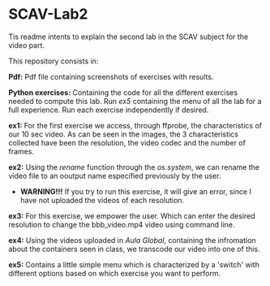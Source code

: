 # SCAV-Lab2

Tis readme intents to explain the second lab in the SCAV subject for the video part.

This repository consists in:

**Pdf:** Pdf file containing screenshots of exercises with results.

**Python exercises:** Containing the code for all the different exercises needed to compute this lab. Run *ex5* containing the menu of all the lab for a full experience. Run each exercise independently if desired.

**ex1:** For the first exercise we access, through ffprobe, the characteristics of our 10 sec video. As can be seen in the images, the 3 characteristics collected have been the resolution, the video codec and the number of frames.

**ex2:** Using the *rename* function through the *os.system*, we can rename the video file to an ooutput name especified previously by the user. 

-   **WARNING!!!** If you try to run this exercise, it will give an error, since I have not uploaded the        videos of each resolution.

**ex3:** For this exercise, we empower the user. Which can enter the desired resolution to change the bbb_video.mp4 video using command line.

**ex4:** Using the videos uploaded in *Aula Global*, containing the infromation about the containers seen in class, we transcode our video into one of this.

**ex5:** Contains a little simple menu which is characterized by a 'switch' with different options based on which exercise you want to perform.
